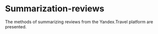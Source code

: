 # Summarization-reviews
The methods of summarizing reviews from the Yandex.Travel platform are presented.
